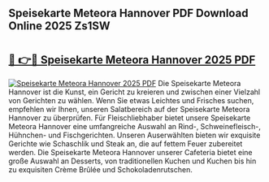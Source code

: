 ## Speisekarte Meteora Hannover PDF Download Online 2025 Zs1SW

# <h2><a href="http://gcbrfty.nevu.top/?p=Speisekarte+Meteora+Hannover">🔗 👉🔴 Speisekarte Meteora Hannover 2025 PDF</a></h2>

[![Speisekarte Meteora Hannover 2025 PDF](https://i.imgur.com/dBaPXMq.png)](http://gcbrfty.nevu.top/?p=Speisekarte+Meteora+Hannover)
Die Speisekarte Meteora Hannover ist die Kunst, ein Gericht zu kreieren und zwischen einer Vielzahl von Gerichten zu wählen. Wenn Sie etwas Leichtes und Frisches suchen, empfehlen wir Ihnen, unseren Salatbereich auf der Speisekarte Meteora Hannover zu überprüfen. Für Fleischliebhaber bietet unsere Speisekarte Meteora Hannover eine umfangreiche Auswahl an Rind-, Schweinefleisch-, Hühnchen- und Fischgerichten. Unseren Auserwählten bieten wir exquisite Gerichte wie Schaschlik und Steak an, die auf fettem Feuer zubereitet werden. Die Speisekarte Meteora Hannover unserer Cafeteria bietet eine große Auswahl an Desserts, von traditionellen Kuchen und Kuchen bis hin zu exquisiten Crème Brûlée und Schokoladenrutschen.
